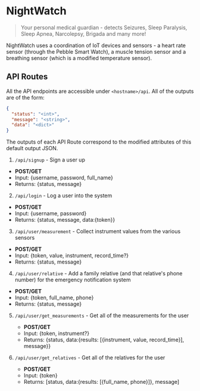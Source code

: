 # NightWatch
> Your personal medical guardian - detects Seizures, Sleep Paralysis, Sleep Apnea, Narcolepsy, Brigada and many more!

NightWatch uses a coordination of IoT devices and sensors - a heart rate sensor (through the Pebble Smart Watch), a muscle tension sensor and a breathing sensor (which is a modified temperature sensor).

## API Routes

All the API endpoints are accessible under `<hostname>/api`. All of the outputs are of the form:

```json
{
  "status": "<int>",
  "message": "<string>",
  "data": "<dict>"
}
```
The outputs of each API Route correspond to the modified attributes of this default output JSON.
  
1. `/api/signup` - Sign a user up
  * **POST/GET**
  * Input: {username, password, full_name}
  * Returns: {status, message}
  
2. `/api/login` - Log a user into the system
  * **POST/GET**
  * Input: {username, password}
  * Returns: {status, message, data:{token}}
  
3. `/api/user/measurement` - Collect instrument values from the various sensors
  * **POST/GET**
  * Input: {token, value, instrument, record_time?}
  * Returns: {status, message}
  
4. `/api/user/relative` - Add a family relative (and that relative's phone number) for the emergency notification system
  * **POST/GET**
  * Input: {token, full_name, phone}
  * Returns: {status, message}

5. `/api/user/get_measurements` - Get all of the measurements for the user
    * **POST/GET**
    * Input: {token, instrument?}
    * Returns: {status, data:{results: [{instrument, value, record_time}], message}}

5. `/api/user/get_relatives` - Get all of the relatives for the user
    * **POST/GET**
    * Input: {token}
    * Returns: [status, data:{results: [{full_name, phone}]}, message]